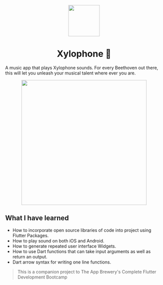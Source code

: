 <p align="center">

<img src="https://user-images.githubusercontent.com/54300222/87111703-9c509680-c22f-11ea-9c11-c81d9cdca186.png" height="100px" />

<h1 align="center"> Xylophone 🎹 </h1>

</p>

A music app that plays Xylophone sounds. For every Beethoven out there, this will let you unleash your musical talent where ever you are. 

<p align="center"><img src="https://user-images.githubusercontent.com/54300222/87111498-22b8a880-c22f-11ea-8f1e-0340a07abed3.png" height="400px"/></p>

## What I have learned

- How to incorporate open source libraries of code into project using Flutter Packages.
- How to play sound on both iOS and Android.
- How to generate repeated user interface Widgets.
- How to use Dart functions that can take input arguments as well as return an output.
- Dart arrow syntax for writing one line functions.

>This is a companion project to The App Brewery's Complete Flutter Development Bootcamp


